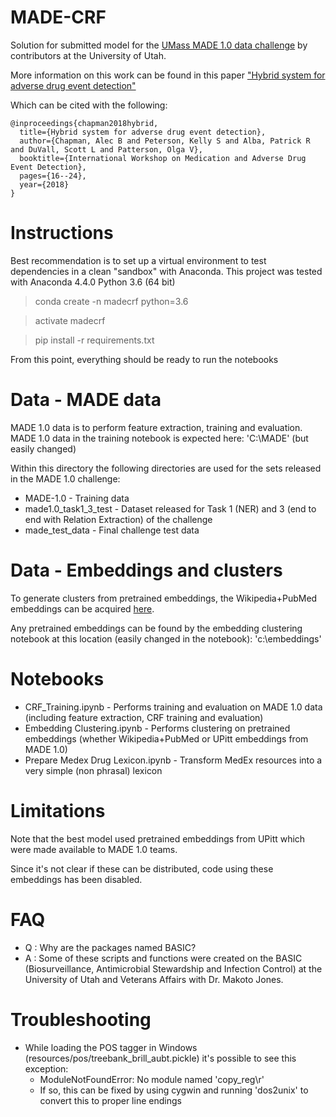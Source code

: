 # MADE-CRF
Solution for submitted model for the [UMass MADE 1.0 data challenge](http://bio-nlp.org/index.php/announcements/39-nlp-challenges) by contributors at the University of Utah.

More information on this work can be found in this paper ["Hybrid system for adverse drug event detection"](http://proceedings.mlr.press/v90/chapman18a/chapman18a.pdf)

Which can be cited with the following:
```
@inproceedings{chapman2018hybrid,
  title={Hybrid system for adverse drug event detection},
  author={Chapman, Alec B and Peterson, Kelly S and Alba, Patrick R and DuVall, Scott L and Patterson, Olga V},
  booktitle={International Workshop on Medication and Adverse Drug Event Detection},
  pages={16--24},
  year={2018}
}
```

# Instructions
Best recommendation is to set up a virtual environment to test dependencies in a clean "sandbox" with Anaconda. This project was tested with Anaconda 4.4.0 Python 3.6 (64 bit)

> conda create -n madecrf python=3.6

> activate madecrf

> pip install -r requirements.txt

From this point, everything should be ready to run the notebooks

# Data - MADE data
MADE 1.0 data is to perform feature extraction, training and evaluation.  MADE 1.0 data in the training notebook is expected here:
'C:\MADE' (but easily changed)

Within this directory the following directories are used for the sets released in the MADE 1.0 challenge: 

* MADE-1.0 - Training data
* made1.0_task1_3_test - Dataset released for Task 1 (NER) and 3 (end to end with Relation Extraction) of the challenge
* made_test_data - Final challenge test data

# Data - Embeddings and clusters
To generate clusters from pretrained embeddings, the Wikipedia+PubMed embeddings can be acquired [here](http://evexdb.org/pmresources/vec-space-models/).

Any pretrained embeddings can be found by the embedding clustering notebook at this location (easily changed in the notebook):
'c:\embeddings'

# Notebooks

* CRF_Training.ipynb - Performs training and evaluation on MADE 1.0 data (including feature extraction, CRF training and evaluation)
* Embedding Clustering.ipynb - Performs clustering on pretrained embeddings (whether Wikipedia+PubMed or UPitt embeddings from MADE 1.0)
* Prepare Medex Drug Lexicon.ipynb - Transform MedEx resources into a very simple (non phrasal) lexicon

# Limitations
Note that the best model used pretrained embeddings from UPitt which were made available to MADE 1.0 teams.  

Since it's not clear if these can be distributed, code using these embeddings has been disabled.

# FAQ

* Q : Why are the packages named BASIC?  
* A : Some of these scripts and functions were created on the BASIC (Biosurveillance, Antimicrobial Stewardship and Infection Control) at the University of Utah and Veterans Affairs with Dr. Makoto Jones.

# Troubleshooting

* While loading the POS tagger in Windows (resources/pos/treebank_brill_aubt.pickle) it's possible to see this exception:
	* ModuleNotFoundError: No module named 'copy_reg\r'
	* If so, this can be fixed by using cygwin and running 'dos2unix' to convert this to proper line endings